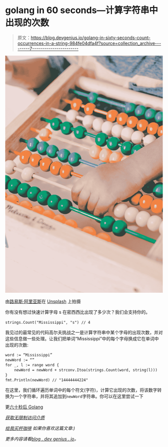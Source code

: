 # golang in 60 seconds—计算字符串中出现的次数

> 原文：<https://blog.devgenius.io/golang-in-sixty-seconds-count-occurrences-in-a-string-984fe04dfa4f?source=collection_archive---------7----------------------->

![](img/39ac91e62ca0da6eaa8cf79eb5266f2f.png)

由[路易斯·阿里亚斯](https://unsplash.com/@luism_arias?utm_source=medium&utm_medium=referral)在 [Unsplash](https://unsplash.com?utm_source=medium&utm_medium=referral) 上拍摄

你有没有想过快速计算字母 s 在密西西比出现了多少次？我们会支持你的。

`strings.Count("Mississippi", "s") // 4`

我见过的最常见的代码高尔夫挑战之一是计算字符串中某个字母的出现次数，并对这些信息做一些处理。让我们把单词“Mississippi”中的每个字母换成它在单词中出现的次数:

```
word := “Mississippi”
newWord := “”
for _, l := range word {
    newWord = newWord + strconv.Itoa(strings.Count(word, string(l)))
}
fmt.Println(newWord) // "14444444224"
```

在这里，我们循环遍历单词中的每个符文(字符)，计算它出现的次数，将该数字转换为一个字符串，并将其追加到`newWord`字符串。你可以在这里尝试一下

更[六十秒后 Golang](https://richard-t-bell90.medium.com/list/golang-in-sixty-seconds-7a26c5131734)

[*获取无限制访问介质*](https://richard-t-bell90.medium.com/membership)

[*给我买杯咖啡*](https://ko-fi.com/richardtbell) *如果你喜欢这篇文章:)*

*更多内容请看*[*blog . dev genius . io*](http://blog.devgenius.io)*。*